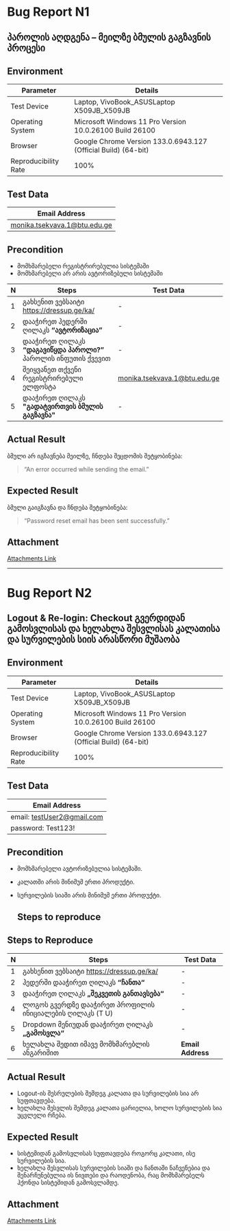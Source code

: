 # Bug Report N1
## პაროლის აღდგენა – მეილზე ბმულის გაგზავნის პროცესი

## Environment

| Parameter           | Details                                                        |
|---------------------|----------------------------------------------------------------|
| Test Device         | Laptop, VivoBook_ASUSLaptop X509JB_X509JB                     |
| Operating System    | Microsoft Windows 11 Pro Version 10.0.26100 Build 26100      |
| Browser             | Google Chrome Version 133.0.6943.127 (Official Build) (64-bit) |
| Reproducibility Rate | 100%                                                         |

## Test Data

| Email Address                  |
|----------------------------------|
| monika.tsekvava.1@btu.edu.ge   |


## Precondition
- მომხმარებელი რეგისტრირებულია სისტემაში  
- მომხმარებელი არ არის ავტორიზებული სისტემაში  



| **N** | **Steps**                                                                                     | **Test Data**                     |
|-------|------------------------------------------------------------------------------------------------|------------------------------------|
| 1     | გახსენით ვებსაიტი https://dressup.ge/ka/                                                     | -                                  |
| 2     | დააჭირეთ ჰედერში ღილაკს **“ავტორიზაცია”**                                                     | -                                  |
| 3     | დააჭირეთ ღილაკს **“დაგავიწყდა პაროლი?”** პაროლის ინფუთის ქვევით                               | -                                  |
| 4     | შეიყვანეთ თქვენი რეგისტრირებული ელფოსტა                                                       | monika.tsekvava.1@btu.edu.ge     |
| 5     | დააჭირეთ ღილაკს **"გადატვირთვის ბმულის გაგზავნა"**             | -                                  |
## Actual Result
ბმული არ იგზავნება მეილზე, ჩნდება შეცდომის შეტყობინება:  
> “An error occurred while sending the email.”

## Expected Result
ბმული გაიგზავნა და ჩნდება შეტყობინება:  
> “Password reset email has been sent successfully.”

## Attachment
[Attachments Link](https://jam.dev/c/7450211f-f25d-4d6c-bc6b-ed3117f0ab11)

-------------------------------------------------------------------------------------------------------------------------------------------------------------------
# Bug Report N2
## Logout & Re-login: Checkout გვერდიდან გამოსვლისას და ხელახლა შესვლისას კალათისა და სურვილების სიის არასწორი მუშაობა

## Environment

| Parameter           | Details                                                        |
|---------------------|----------------------------------------------------------------|
| Test Device         | Laptop, VivoBook_ASUSLaptop X509JB_X509JB                     |
| Operating System    | Microsoft Windows 11 Pro Version 10.0.26100 Build 26100      |
| Browser             | Google Chrome Version 133.0.6943.127 (Official Build) (64-bit) |
| Reproducibility Rate | 100%                                                         |


## Test Data

| Email Address                  |
|----------------------------------|
| email: testUser2@gmail.com |
| password: Test123!   |


## Precondition
- მომხმარებელი ავტორიზებულია სისტემაში.  
- კალათში არის მინიმუმ ერთი პროდუქტი.
- სურვილების სიაში არის მინიმუმ ერთი პროდუქტი.

   ## Steps to reproduce

## Steps to Reproduce

| **N** | **Steps**                                                                                     | **Test Data**                     |
|-------|------------------------------------------------------------------------------------------------|------------------------------------|
| 1     | გახსენით ვებსაიტი https://dressup.ge/ka/                                                     | -                                  |
| 2     | ჰედერში დააჭირეთ ღილაკს **“ჩანთა“**                                                           | -                                  |
| 3     | დააჭირეთ ღილაკს **„შეკვეთის განთავსება“**                                                     | -                                  |
| 4     | ლოგოს გვერდზე დააჭირეთ პროფილის ინიციალების ღილაკს (T U)                                     | -                                  |
| 5     | Dropdown მენიუდან დააჭირეთ ღილაკს **„გამოსვლა“**                                              | -                                  |
| 6     | ხელახლა შედით იმავე მომხმარებლის ანგარიშით                                                   | **Email Address**    |

## Actual Result
- Logout-ის შესრულების შემდეგ კალათა და სურვილების სია არ სუფთავდება.  
- ხელახლა შესვლის შემდეგ კალათა ცარიელია, ხოლო სურვილების სია უცვლელი რჩება.

## Expected Result
- სისტემიდან გამოსვლისას სუფთავდება როგორც კალათი, ისე სურვილების სია.  
- ხელახლა შესვლისას სურვილების სიაში და ჩანთაში ნაჩვენებია და შენარჩუნებულია ის ნივთები და რაოდენობა, რაც მომხმარებელს ჰქონდა სისტემიდან გამოსვლამდე.

## Attachment
[Attachments Link](https://jam.dev/c/8d5bd7f1-0733-44dd-9c8f-1383814c13b5)
